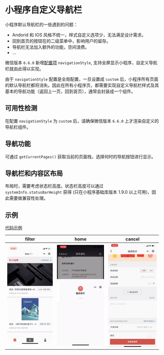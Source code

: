 # 小程序自定义导航栏

小程序默认导航栏的一些遇到的问题：

- Andorid 和 IOS 风格不统一，样式自定义选项少，无法满足设计需求。
- 回到首页的按钮在的二级菜单中，影响用户的留存。
- 导航栏无法加入额外的功能，空间浪费。
- ...

微信版本 `6.6.0` 新增[配置项](https://developers.weixin.qq.com/miniprogram/dev/framework/config.html) `navigationStyle`, 支持全屏显示小程序，自定义导航栏就由此得以实现。

由于 `navigationStyle` 配置是全局配置，一旦设置成 `custom` 后，小程序所有页面的默认导航栏都将消失。因此在所有小程序页，都需要实现自定义导航栏样式及其基本的导航功能（返回上一页，回到首页），通常会封装成一个组件。

## 可用性检测

在配置 `navigationStyle` 为 `custom` 后，请确保微信版本 `6.6.0` 上才渲染自定义的导航栏组件。

## 导航功能

可通过 `getCurrentPages()` 获取当前的页面栈，选择何时的导航按钮进行显示。

## 导航栏和内容区布局

布局时，需要考虑状态栏高度。状态栏高度可以通过 `systemInfo.statusBarHeight` 获得 (只在小程序基础库版本 1.9.0 以上可用)，因此需要做兼容性处理。

## 示例

[代码示例](https://github.com/alexayan/wepy-layout)

|filter |home           |cancel                           |
| ------ | ---------------- | ------------------------------------- |
| ![task module](./filter.gif) | ![task module](./home.gif) | ![task module](./cancel.gif) |
